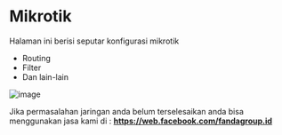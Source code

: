 # Mikrotik

Halaman ini berisi seputar konfigurasi mikrotik 

* Routing
* Filter
* Dan lain-lain

![image](https://user-images.githubusercontent.com/94752371/162590374-68a2ac63-bc35-489e-b081-6a6f30f1cb38.png)

Jika permasalahan jaringan anda belum terselesaikan anda bisa menggunakan jasa kami di : **https://web.facebook.com/fandagroup.id**
